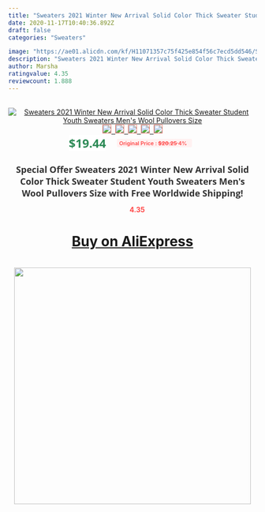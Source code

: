 ```yaml
---
title: "Sweaters 2021 Winter New Arrival Solid Color Thick Sweater Student Youth Sweaters Men's Wool Pullovers Size"
date: 2020-11-17T10:40:36.892Z
draft: false
categories: "Sweaters"

image: "https://ae01.alicdn.com/kf/H11071357c75f425e854f56c7ecd5dd546/Sweaters-2021-Winter-New-Arrival-Solid-Color-Thick-Sweater-Student-Youth-Sweaters-Men-s-Wool-Pullovers.jpg"
description: "Sweaters 2021 Winter New Arrival Solid Color Thick Sweater Student Youth Sweaters Men's Wool Pullovers Size"
author: Marsha
ratingvalue: 4.35
reviewcount: 1.888
---
```

<br>
<div style="text-align: center;">
<a href="https://s.click.aliexpress.com/e/_At4HJn" target="_blank" rel="nofollow noopener noreferrer"><img alt="Sweaters 2021 Winter New Arrival Solid Color Thick Sweater Student Youth Sweaters Men's Wool Pullovers Size" class="magnifier-image" src="https://ae01.alicdn.com/kf/H11071357c75f425e854f56c7ecd5dd546/Sweaters-2021-Winter-New-Arrival-Solid-Color-Thick-Sweater-Student-Youth-Sweaters-Men-s-Wool-Pullovers.jpg_640x640.jpg">
<br>
<img style="border:1px solid salmon" src="https://ae01.alicdn.com/kf/H11071357c75f425e854f56c7ecd5dd546/Sweaters-2021-Winter-New-Arrival-Solid-Color-Thick-Sweater-Student-Youth-Sweaters-Men-s-Wool-Pullovers.jpg_120x120.jpg">&nbsp;&nbsp;<img style="border:1px solid salmon" src="https://ae01.alicdn.com/kf/H9760df94af054bb1b8eeb0ba5a20978cC/Sweaters-2021-Winter-New-Arrival-Solid-Color-Thick-Sweater-Student-Youth-Sweaters-Men-s-Wool-Pullovers.jpg_120x120.jpg">&nbsp;&nbsp;<img style="border:1px solid salmon" src="https://ae01.alicdn.com/kf/Ha7e837e7c9194591951ccab1335bf5a6o/Sweaters-2021-Winter-New-Arrival-Solid-Color-Thick-Sweater-Student-Youth-Sweaters-Men-s-Wool-Pullovers.jpg_120x120.jpg">&nbsp;&nbsp;<img style="border:1px solid salmon" src="https://ae01.alicdn.com/kf/Hf48d108a64104853976f739c9870bc0e8/Sweaters-2021-Winter-New-Arrival-Solid-Color-Thick-Sweater-Student-Youth-Sweaters-Men-s-Wool-Pullovers.jpg_120x120.jpg">&nbsp;&nbsp;<img style="border:1px solid salmon" src="https://ae01.alicdn.com/kf/Hfec7279038c4494a8c97bc19f76a5872F/Sweaters-2021-Winter-New-Arrival-Solid-Color-Thick-Sweater-Student-Youth-Sweaters-Men-s-Wool-Pullovers.jpg_120x120.jpg"></a></div><br0>
<div style="text-align: center;"><span style="background-color: white; border: 0px; box-sizing: border-box; color: seagreen; display: inline-block; font-family: &quot;open sans&quot; , &quot;arial&quot; , &quot;helvetica&quot; , sans-serif , &quot;heiti&quot;; font-size: 24px; font-stretch: inherit; font-weight: 700; line-height: inherit; margin: 0px 10px 0px 0px; padding: 0px; vertical-align: middle;">$19.44 </span>
<span style="background: rgb(255 , 241 , 241); border-radius: 3px; border: 0px; box-sizing: border-box; color: #ff4747; display: inline-block; font-family: inherit; font-size: 12px; font-stretch: inherit; font-style: inherit; font-variant: inherit; font-weight: 600; line-height: inherit; margin: 0px; padding: 2px 5px; transform: scale(0.9); vertical-align: middle;">Original Price : <b style="text-decoration: line-through;">$20.25 </b> 4%&nbsp;&nbsp;</span></div>
<h1 style="color: #333333; display: inline-block; font-family: &quot;open sans&quot; , &quot;arial&quot; , &quot;helvetica&quot; , sans-serif , &quot;heiti&quot;; font-size: 18px; font-stretch: inherit; font-weight: 700; text-align: center;">Special Offer Sweaters 2021 Winter New Arrival Solid Color Thick Sweater Student Youth Sweaters Men's Wool Pullovers Size with Free Worldwide Shipping!</h1>
<div style="color: #ff4747; text-align: center;">
<img src="https://4.bp.blogspot.com/-M0ZcTcb-5uY/XleCXlxnR4I/AAAAAAAAAEc/OrjgMkXV1oMQFaCRZj5HQwOCBcu3w1FegCPcBGAYYCw/s1600/star.png" style="height: 15px;">&nbsp;<b>4.35</b></div>
<div class="button_cont" align="center"><a class="buynow_a" href="https://s.click.aliexpress.com/e/_At4HJn" target="_blank" rel="nofollow noopener noreferrer"><H1>Buy on AliExpress</H1></a></div><br>
<div class="separator" style="clear: both; text-align: center;">
<img src="https://lh3.googleusercontent.com/-pTy5HemUv9M/XlePHvY0dAI/AAAAAAAAAE4/0nX5iRUoIWY8eMW9Dpxeirr157OZliDIgCLcBGAsYHQ/s1600/badge.gif" width="480">
</div>
